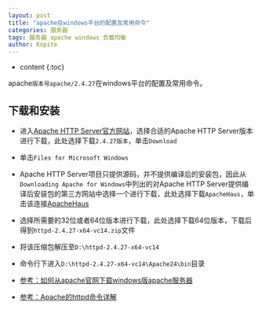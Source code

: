 ```yaml
---
layout: post
title: "apache在windows平台的配置及常用命令"
categories: 服务器
tags: 服务器 apache windows 负载均衡
author: Kopite
---
```


* content
{:toc}


apache`版本号apache/2.4.27`在windows平台的配置及常用命令。



## 下载和安装

* 进入[Apache HTTP Server官方网站](http://httpd.apache.org/)，选择合适的Apache HTTP Server版本进行下载，此处选择下载`2.4.27版本`，单击`Download`
* 单击`Files for Microsoft Windows`
* Apache HTTP Server项目只提供源码，并不提供编译后的安装包，因此从`Downloading Apache for Windows`中列出的对Apache HTTP Server提供编译后安装包的第三方网站中选择一个进行下载，此处选择下载`ApacheHaus`，单击该连接[ApacheHaus](https://www.apachehaus.com/cgi-bin/download.plx)
* 选择所需要的32位或者64位版本进行下载，此处选择下载64位版本，下载后得到`httpd-2.4.27-x64-vc14.zip`文件
* 将该压缩包解压至`D:\httpd-2.4.27-x64-vc14`
* 命令行下进入`D:\httpd-2.4.27-x64-vc14\Apache24\bin`目录

* [参考：如何从apache官网下载windows版apache服务器](https://jingyan.baidu.com/article/29697b912f6539ab20de3cf8.html)
* [参考：Apache的httpd命令详解](http://www.cnblogs.com/azhw/p/6170949.html)